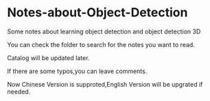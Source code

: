 # Notes-about-Object-Detection
Some notes about learning object detection and object detection 3D

You can check the folder to search for the notes you want to read.

Catalog will be updated later.

If there are some typos,you can leave comments.

Now Chinese Version is supproted,English Version will be upgrated if needed.
